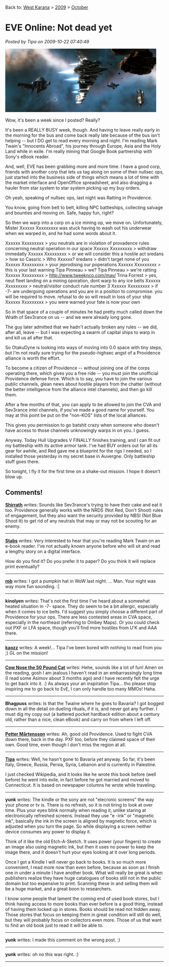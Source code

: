 Back to: [West Karana](/posts/westkarana.md) > [2009](/posts/2009/westkarana.md) > [October](./westkarana.md)
# EVE Online: Not dead yet

*Posted by Tipa on 2009-10-22 07:40:49*

![Ratting in 0.0](../../../uploads/2009/10/ExeFile-2009-10-21-23-08-33-82.jpg "Ratting in 0.0")

Wow, it's been a week since I posted? Really?

It's been a REALLY BUSY week, though. And having to leave really early in the morning for the bus and come back really late because of the bus isn't helping -- but I DO get to read every morning and night. I'm reading Mark Twain's "Innocents Abroad", his journey through Europe, Asia and the Holy Land while in exile. I'm really mining that Google Book partnership with Sony's eBook reader.

And, well, EVE has been grabbing more and more time. I have a good corp, friends with another corp that lets us tag along on some of their nullsec ops, just started into the business side of things which means a lot of time with the market interface and OpenOffice spreadsheet, and also dragging a hauler from star system to star system picking up my buy orders.

Oh yeah, speaking of nullsec ops, last night was Ratting in Providence.

You know, going from belt to belt, killing NPC battleships, collecting salvage and bounties and moving on. Safe, happy fun, right?

So then we warp into a corp on a ice mining op, we move on. Unfortunately, Mister Xxxxxx Xxxxxxxxx was stuck having to wash out his underwear when we warped in, and he had some words about it.

Xxxxxx Xxxxxxxxx > you neutrals are in violation of provadence rules concerning neutral operation in our space
Xxxxxx Xxxxxxxxx > withdraw immedatly
Xxxxxx Xxxxxxxxx > or we will consider this a hostile act
sredans > how so
Cassric > Who Xxxxxx?
sredans > didn't target none of you
Xxxxxx Xxxxxxxxx > your jeprodising our poperations
Xxxxxx Xxxxxxxxx > this is your last warning
Tipa Pinneau > we?
Tipa Pinneau > we're ratting
Xxxxxx Xxxxxxxxx > http://www.tweeknco.com/mav/
Trina Forrest > yes, neut fleet landing on a mining oporation, dont warp to any ice belts
Xxxxxx Xxxxxxxxx > neutral/visitor conduct rule number 3
Xxxxxx Xxxxxxxxx > if -7- are undergoing operations and you are in a position to compromise. you will be required to move. refusal to do so will result in loss of your ship
Xxxxxx Xxxxxxxxx > you were warned your fate is now your own

So in that space of a couple of minutes he had pretty much called down the Wrath of Sev3rance on us -- and we were already long gone.

The guy later admitted that we hadn't actually broken any rules -- we did, after all, leave -- but I was expecting a swarm of capital ships to warp in and kill us all after that.

So OtakuDyne is looking into ways of moving into 0.0 space with tiny steps, but I'm not really sure trying for the pseudo-highsec angst of a Providence alliance is worth the effort.

To become a citizen of Providence -- without joining one of the corps operating there, which gives you a free ride -- you must join the unofficial Providence defense force. Which is to say, you have to join the various public channels, glean news about hostile players from the chatter (without the better intelligence from the alliance intel channels), and then go kill them.

After a few months of that, you can apply to be allowed to join the CVA and Sev3rance intel channels, if you've made a good name for yourself. You may at this point be put on the "non-KOS" lists of the local alliances.

This gives you permission to go batshit crazy when someone who doesn't have access to those channels unknowingly warps in on you. I guess.

Anyway. Today Hull Upgrades V FINALLY finishes training, and I can fit out my battleship with its active armor tank. I've had BUY orders out for all its gear for awhile, and Red gave me a blueprint for the rigs I needed, so I installed those yesterday in my secret base in Auvergne. Only battleship stuff goes there.

So tonight, I fly it for the first time on a shake-out mission. I hope it doesn't blow up.

## Comments!

**[Shirrath](http://shirrath.blogspot.com/)** writes: Sounds like Sev3rance's trying to have their cake and eat it too. Providence generally works with the NRDS (Not Red, Don't Shoot) rules of engagement, but they also want the security provided by NBSI (Not Blue Shoot It) to get rid of any neutrals that may or may not be scouting for an enemy.

---

**[Stabs](http://stabbedup.blogspot.com/)** writes: Very interested to hear that you're reading Mark Twain on an e-book reader. I've not actually known anyone before who will sit and read a lengthy story on a digital interface.

How do you find it? Do you prefer it to paper? Do you think it will replace print eventually?

---

**[rob](http://www.lostaneighth.com)** writes: I got a pumpkin hat in WoW last night. ... Man. Your night was way more fun sounding. :|

---

**kinolyen** writes: That's not the first time I've heard about a somewhat heated situation in -7- space. They do seem to be a bit allergic, especially when it comes to ice belts. I'd suggest you simply choose a different part of Providence for your ops. There are less contested areas in CVA space, especially in the northeast (referring to Ombey Maps). Or you could check out PXF or LFA space, though you'll find more hostiles from U'K and AAA there.

---

**[kaozz](http://www.ectmmo.com/)** writes: A week!... Tipa I've been bored with nothing to read from you ;) GL on the mission!

---

**[Cow Nose the 50 Pound Cat](http://cownosethe50poundcat.blogspot.com)** writes: Hehe, sounds like a lot of fun! Amen on the reading, gosh I am jealous I haven't read in an embarrassingly long time (I read some Asimov about 3 months ago) and I have recently felt the urge to get back into it. :) As always your an inspiration Tipa... tho please stop inspiring me to go back to EvE, I can only handle too many MMOs! Haha.

---

**Bhagpuss** writes: Is that the Twaine where he goes to Bavaria? I got bogged down in all the detail on dueling rituals, if it is, and never got any further. I must dig my copy out (a battered pocket hardback edition about a century old, rather than a nice, clean eBook) and carry on from where I left off.

---

**[Petter Mårtensson](http://blog.dontfearthemutant.com)** writes: Ah, good old Providence. Used to fight CVA down there, back in the day. PXF too, before they claimed space of their own. Good time, even though I don't miss the region at all.

---

**[Tipa](https://chasingdings.com)** writes: Well, he hasn't gone to Bavaria *yet* anyway. So far, it's been Italy, Greece, Russia, Persia, Syria, Lebanon and is currently in Palestine.

I just checked Wikipedia, and it looks like he wrote this book before (well before) he went into exile, in fact before he got married and moved to Connecticut. It is based on newspaper columns he wrote while traveling.

---

**yunk** writes: The kindle or the sony are not "elecronic screens" the way your phone or tv is. There is no refresh, so it is not tiring to look at over time. Plus your eyes blink normally when reading it, unlike staring at electronically refreshed screens. Instead they use "e -ink" or "magnetic ink", basically the ink in the screen is aligned by magnetic force, which is adjusted when you turn the page. So while displaying a screen neither device consumes any power to display it. 

Think of it like the old Etch-A-Sketch. It uses power (your fingers) to create an image also using magnetic ink, but then it uses no power to keep the image there, and it doesn't hurt your eyes looking at it over long periods.

Once I got a Kindle I will never go back to books. It is so much more convenient, I read more now than even before, because as soon as I finish one in under a minute I have another book. What will really be great is when publishers realize they have huge catalogues of books still not in the public domain but too expensive to print. Scanning these in and selling them will be a huge market, and a great boon to researchers.

I know some people that lament the coming end of used book stores, but I think having access to more books than ever before is a good thing, instead of having them locked up in stores. Books should be read not hidden away. Those stores that focus on keeping them in great condition will still do well, but they will probably focus on collectors even more. Those of us that want to find an old book just to read it will be able to.

---

**yunk** writes: I made this comment on the wrong post. :)

---

**yunk** writes: oh no this was right. :)

---

